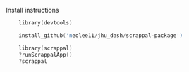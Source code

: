 Install instructions

```S
    library(devtools)

    install_github('neolee11/jhu_dash/scrappal-package')

    library(scrappal)
    ?runScrappalApp()
    ?scrappal
```